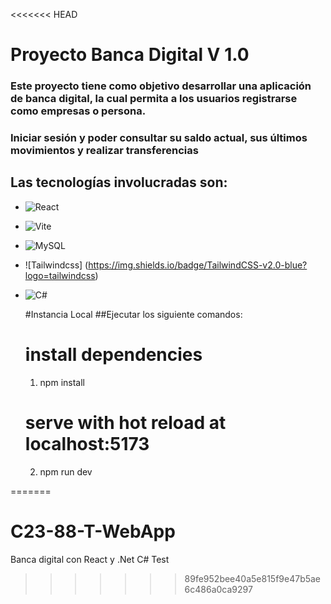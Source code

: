 <<<<<<< HEAD
# Proyecto Banca Digital V 1.0

### Este proyecto tiene como objetivo desarrollar una aplicación de banca digital, la cual permita a los usuarios registrarse como empresas o persona.
### Iniciar sesión y poder consultar su saldo actual, sus últimos movimientos y realizar transferencias

## Las tecnologías involucradas son:
-   ![React](https://img.shields.io/badge/React-20232A?style=flat&logo=react&logoColor=61DAFB)

- ![Vite](https://img.shields.io/badge/Vite-646CFF?style=flat&logo=vite&logoColor=white)
- ![MySQL](https://img.shields.io/badge/MySQL-4479A1?style=flat&logo=mysql&logoColor=white)
- ![Tailwindcss] (https://img.shields.io/badge/TailwindCSS-v2.0-blue?logo=tailwindcss)
- ![C#](https://img.shields.io/badge/C%23-v8.0-blue?logo=csharp)

  #Instancia Local
  ##Ejecutar los siguiente comandos:
   # install dependencies
   1. npm install
   # serve with hot reload at localhost:5173
   2. npm run dev




=======
# C23-88-T-WebApp
Banca digital con React y .Net C#
Test
>>>>>>> 89fe952bee40a5e815f9e47b5ae6c486a0ca9297
